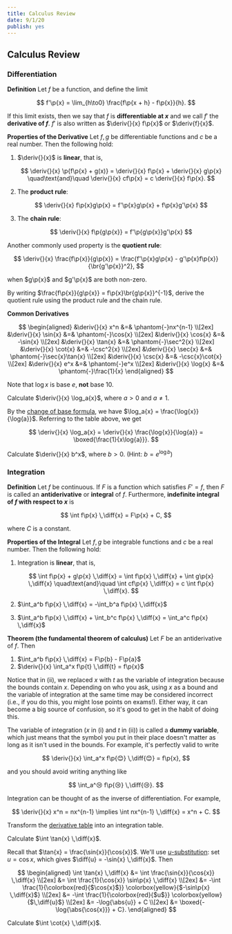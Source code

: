 ```yaml
---
title: Calculus Review
date: 9/1/20
publish: yes
---
```


## Calculus Review

### Differentiation

<definition id="derivative-definition">

**Definition** Let $f$ be a function, and define the limit

$$
f'\p{x} = \lim_{h\to0} \frac{f\p{x + h} - f\p{x}}{h}.
$$

If this limit exists, then we say that $f$ is **differentiable at $x$** and we call $f'$ the **derivative of $f$**. $f'$ is also written as $\deriv{}{x} f\p{x}$ or $\deriv{f}{x}$.

</definition>

<proposition id="derivative-properties">

**Properties of the Derivative** Let $f, g$ be differentiable functions and $c$ be a real number. Then the following hold:

1.  $\deriv{}{x}$ is **linear**, that is,

    $$
    \deriv{}{x} \p{f\p{x} + g(x)} = \deriv{}{x} f\p{x} + \deriv{}{x} g\p{x}
    \quad\text{and}\quad
    \deriv{}{x} cf\p{x} = c \deriv{}{x} f\p{x}.
    $$

2.  The **product rule**:

    $$
    \deriv{}{x} f\p{x}g\p{x} = f'\p{x}g\p{x} + f\p{x}g'\p{x}
    $$

3.  The **chain rule**:

    $$
    \deriv{}{x} f\p{g\p{x}} = f'\p{g\p{x}}g'\p{x}
    $$

</proposition>

Another commonly used property is the **quotient rule**:

$$
\deriv{}{x} \frac{f\p{x}}{g\p{x}} = \frac{f'\p{x}g\p{x} - g'\p{x}f\p{x}}{\br{g'\p{x}}^2},
$$

when $g\p{x}$ and $g'\p{x}$ are both non-zero.

<exercise>

By writing $\frac{f\p{x}}{g\p{x}} = f\p{x}\br{g\p{x}}^{-1}$, derive the quotient rule using the product rule and the chain rule.

</exercise>

<proposition id="derivative-table">

**Common Derivatives**

$$
\begin{aligned}
    &\deriv{}{x} x^n &=& \phantom{-}nx^{n-1} \\[2ex]
    &\deriv{}{x} \sin{x} &=& \phantom{-}\cos{x} \\[2ex]
    &\deriv{}{x} \cos{x} &=& -\sin{x} \\[2ex]
    &\deriv{}{x} \tan{x} &=& \phantom{-}\sec^2{x} \\[2ex]
    &\deriv{}{x} \cot{x} &=& -\csc^2{x} \\[2ex]
    &\deriv{}{x} \sec{x} &=& \phantom{-}\sec{x}\tan{x} \\[2ex]
    &\deriv{}{x} \csc{x} &=& -\csc{x}\cot{x} \\[2ex]
    &\deriv{}{x} e^x     &=& \phantom{-}e^x \\[2ex]
    &\deriv{}{x} \log{x} &=& \phantom{-}\frac{1}{x}
\end{aligned}
$$

Note that $\log{x}$ is base $e$, $\textbf{not}$ base $10$.

</proposition>

<example>

Calculate $\deriv{}{x} \log_a{x}$, where $a > 0$ and $a \neq 1$.

</example>

<solution>

By the [change of base formula](https://proofwiki.org/wiki/Change_of_Base_of_Logarithm), we have $\log_a{x} = \frac{\log{x}}{\log{a}}$. Referring to the table above, we get

$$
\deriv{}{x} \log_a{x}
    = \deriv{}{x} \frac{\log{x}}{\log{a}}
    = \boxed{\frac{1}{x\log{a}}}.
$$

</solution>

<exercise>

Calculate $\deriv{}{x} b^x$, where $b > 0$. (Hint: $b = e^{\log{b}}$)

</exercise>

### Integration

<definition id="integral-definition">

**Definition** Let $f$ be continuous. If $F$ is a function which satisfies $F' = f$, then $F$ is called an **antiderivative** or **integral** of $f$. Furthermore, **indefinite integral of $f$ with respect to $x$** is

$$
\int f\p{x} \,\diff{x} = F\p{x} + C,
$$

where $C$ is a constant.

</definition>

<proposition id="integral-properties">

**Properties of the Integral** Let $f, g$ be integrable functions and $c$ be a real number. Then the following hold:

1.  Integration is **linear**, that is,

    $$
    \int f\p{x} + g\p{x} \,\diff{x} = \int f\p{x} \,\diff{x} + \int g\p{x} \,\diff{x}
    \quad\text{and}\quad
    \int cf\p{x} \,\diff{x} = c \int f\p{x} \,\diff{x}.
    $$

2.  $\int_a^b f\p{x} \,\diff{x} = -\int_b^a f\p{x} \,\diff{x}$
3.  $\int_a^b f\p{x} \,\diff{x} + \int_b^c f\p{x} \,\diff{x} = \int_a^c f\p{x} \,\diff{x}$

</proposition>

<theorem id="fundamental-theorem-of-calculus">

**Theorem (the fundamental theorem of calculus)** Let $F$ be an antiderivative of $f$. Then

1. $\int_a^b f\p{x} \,\diff{x} = F\p{b} - F\p{a}$
2. $\deriv{}{x} \int_a^x f\p{t} \,\diff{t} = f\p{x}$

</theorem>

Notice that in (ii), we replaced $x$ with $t$ as the variable of integration because the bounds contain $x$. Depending on who you ask, using $x$ as a bound and the variable of integration at the same time may be considered incorrect (i.e., if you do this, you might lose points on exams!). Either way, it can become a big source of confusion, so it's good to get in the habit of doing this.

The variable of integration ($x$ in (i) and $t$ in (ii)) is called a **dummy variable**, which just means that the symbol you put in their place doesn't matter as long as it isn't used in the bounds. For example, it's perfectly valid to write

$$
\deriv{}{x} \int_a^x f\p{😊} \,\diff{😊} = f\p{x},
$$

and you should avoid writing anything like

$$
\int_a^😢 f\p{😢} \,\diff{😢}.
$$

Integration can be thought of as the inverse of differentiation. For example,

$$
\deriv{}{x} x^n = nx^{n-1}
\implies
\int nx^{n-1} \,\diff{x} = x^n + C.
$$

<exercise>

Transform the [derivative table](#derivative-table) into an integration table.

</exercise>

<example>

Calculate $\int \tan{x} \,\diff{x}$.

</example>

<solution>

Recall that $\tan{x} = \frac{\sin{x}}{\cos{x}}$. We'll use [$u$-substitution](https://www.mathsisfun.com/calculus/integration-by-substitution.html): set $u = \cos{x}$, which gives $\diff{u} = -\sin{x} \,\diff{x}$. Then

$$
\begin{aligned}
    \int \tan{x} \,\diff{x}
        &= \int \frac{\sin{x}}{\cos{x}} \,\diff{x} \\[2ex]
        &= \int \frac{1}{\cos{x}} \sin\p{x} \,\diff{x} \\[2ex]
        &= -\int \frac{1}{\colorbox{red}{$\cos{x}$}} \colorbox{yellow}{$-\sin\p{x} \,\diff{x}$} \\[2ex]
        &= -\int \frac{1}{\colorbox{red}{$u$}} \colorbox{yellow}{$\,\diff{u}$} \\[2ex]
        &= -\log{\abs{u}} + C \\[2ex]
        &= \boxed{-\log{\abs{\cos{x}}} + C}.
\end{aligned}
$$

</solution>

<exercise>

Calculate $\int \cot{x} \,\diff{x}$.

</exercise>

